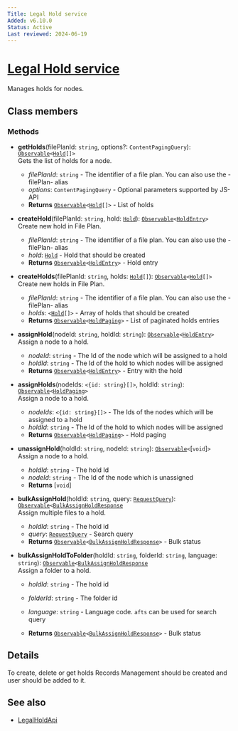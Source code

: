 ```yaml
---
Title: Legal Hold service
Added: v6.10.0
Status: Active
Last reviewed: 2024-06-19
---
```


# [Legal Hold service](../../../lib/content-services/src/lib/legal-hold/services/legal-hold.service.ts "Defined in legal-hold.service.ts")

Manages holds for nodes.

## Class members

### Methods

-   **getHolds**(filePlanId: `string`, options?: `ContentPagingQuery`): [`Observable`](http://reactivex.io/documentation/observable.html)`<`[`Hold`](../../../lib/js-api/src/api/gs-core-rest-api/docs/Hold.md)`[]>`<br/>
    Gets the list of holds for a node.
    -   _filePlanId_: `string` - The identifier of a file plan. You can also use the -filePlan- alias
    -   _options_: `ContentPagingQuery` - Optional parameters supported by JS-API
    -   **Returns** [`Observable`](http://reactivex.io/documentation/observable.html)`<`[`Hold`](../../../lib/js-api/src/api/gs-core-rest-api/docs/Hold.md)`[]>` - List of holds <br/>

-   **createHold**(filePlanId: `string`, hold: [`Hold`](../../../lib/js-api/src/api/gs-core-rest-api/docs/Hold.md)): [`Observable`](http://reactivex.io/documentation/observable.html)`<`[`HoldEntry`](../../../lib/js-api/src/api/gs-core-rest-api/docs/HoldEntry.md)`>`<br/>
    Create new hold in File Plan.
    -   _filePlanId_: `string` - The identifier of a file plan. You can also use the -filePlan- alias
    -   _hold_: [`Hold`](../../../lib/js-api/src/api/gs-core-rest-api/docs/Hold.md) - Hold that should be created
    -   **Returns** [`Observable`](http://reactivex.io/documentation/observable.html)`<`[`HoldEntry`](../../../lib/js-api/src/api/gs-core-rest-api/docs/HoldEntry.md)`>` - Hold entry<br/>

-   **createHolds**(filePlanId: `string`, holds: [`Hold`](../../../lib/js-api/src/api/gs-core-rest-api/docs/Hold.md)`[]`): [`Observable`](http://reactivex.io/documentation/observable.html)`<`[`Hold`](../../../lib/js-api/src/api/gs-core-rest-api/docs/Hold.md)`[]>`<br/>
    Create new holds in File Plan.
    -   _filePlanId_: `string` - The identifier of a file plan. You can also use the -filePlan- alias
    -   _holds_: `<`[`Hold`](../../../lib/js-api/src/api/gs-core-rest-api/docs/Hold.md)`[]>` - Array of holds that should be created
    -   **Returns** [`Observable`](http://reactivex.io/documentation/observable.html)`<`[`HoldPaging`](../../../lib/js-api/src/api/gs-core-rest-api/docs/HoldPaging.md)`>` - List of paginated holds entries

-   **assignHold**(nodeId: `string`, holdId: `string`): [`Observable`](http://reactivex.io/documentation/observable.html)`<`[`HoldEntry`](../../../lib/js-api/src/api/gs-core-rest-api/docs/HoldEntry.md)`>`<br/>
    Assign a node to a hold.
    -   _nodeId_: `string` - The Id of the node which will be assigned to a hold
    -   _holdId_: `string` - The Id of the hold to which nodes will be assigned
    -   **Returns** [`Observable`](http://reactivex.io/documentation/observable.html)`<`[`HoldEntry`](../../../lib/js-api/src/api/gs-core-rest-api/docs/HoldEntry.md)`>` - Entry with the hold <br/>

-   **assignHolds**(nodeIds: `<{id: string}[]>`, holdId: `string`): [`Observable`](http://reactivex.io/documentation/observable.html)`<`[`HoldPaging`](../../../lib/js-api/src/api/gs-core-rest-api/docs/HoldPaging.md)`>`<br/>
    Assign a node to a hold.
    -   _nodeIds_: `<{id: string}[]>` - The Ids of the nodes which will be assigned to a hold
    -   _holdId_: `string` - The Id of the hold to which nodes will be assigned
    -   **Returns** [`Observable`](http://reactivex.io/documentation/observable.html)`<`[`HoldPaging`](../../../lib/js-api/src/api/gs-core-rest-api/docs/Hold.md)`>` - Hold paging <br/>

-   **unassignHold**(holdId: `string`, nodeId: `string`): [`Observable`](http://reactivex.io/documentation/observable.html)`<`[`void`]`>`<br/>
    Assign a node to a hold.
    -   _holdId_: `string` - The hold Id
    -   _nodeId_: `string` - The Id of the node which is unassigned
    -   **Returns** [`void`] <br/>

-   **bulkAssignHold**(holdId: `string`, query: [`RequestQuery`](../../../lib/js-api/src/api/search-rest-api/docs/RequestQuery.md)): [`Observable`](http://reactivex.io/documentation/observable.html)`<`[`BulkAssignHoldResponse`](../../../lib/js-api/src/api/gs-core-rest-api/docs/BulkAssignHoldResponse.md)<br/>
    Assign multiple files to a hold.
    -   _holdId_: `string` - The hold id
    -   _query_: [`RequestQuery`](../../../lib/js-api/src/api/search-rest-api/docs/RequestQuery.md) - Search query
    -   **Returns** [`Observable`](http://reactivex.io/documentation/observable.html)`<`[`BulkAssignHoldResponse`](../../../lib/js-api/src/api/gs-core-rest-api/docs/BulkAssignHoldResponse.md)`>` - Bulk status <br/>

-   **bulkAssignHoldToFolder**(holdId: `string`, folderId: `string`, language: `string`): [`Observable`](http://reactivex.io/documentation/observable.html)`<`[`BulkAssignHoldResponse`](../../../lib/js-api/src/api/gs-core-rest-api/docs/BulkAssignHoldResponse.md)<br/>
    Assign a folder to a hold.
    -   _holdId_: `string` - The hold id
    -   _folderId_: `string` - The folder id
    -   _language_: `string` - Language code. `afts` can be used for search query

    -   **Returns** [`Observable`](http://reactivex.io/documentation/observable.html)`<`[`BulkAssignHoldResponse`](../../../lib/js-api/src/api/gs-core-rest-api/docs/BulkAssignHoldResponse.md)`>` - Bulk status <br/>


## Details

To create, delete or get holds Records Management should be created and user should be added to it.

## See also

-   [LegalHoldApi](../../../lib/js-api/src/api/gs-core-rest-api/docs/LegalHoldApi.md)
